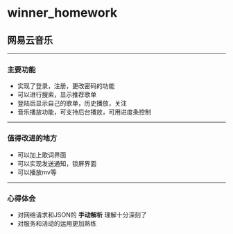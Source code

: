 # winner_homework

## 网易云音乐

----

### 主要功能
  * 实现了登录，注册，更改密码的功能
  * 可以进行搜索，显示推荐歌单
  * 登陆后显示自己的歌单，历史播放，关注
  * 音乐播放功能，可支持后台播放，可用进度条控制

-----

### 值得改进的地方
  * 可以加上歌词界面
  * 可以实现发送通知，锁屏界面
  * 可以播放mv等
  
-----

### 心得体会
  * 对网络请求和JSON的 **手动解析** 理解十分深刻了
  * 对服务和活动的运用更加熟练
